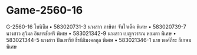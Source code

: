 # Game-2560-16
G-2560-16 โบนิซึม
•	583020731-3 นางสาว ภาษิตา จันใจเด็ด       พิเศษ
•	583020739-7 นางสาว สุวิมล อินทรชัยศรี       พิเศษ
•	583021342-9 นางสาว เบญจวรรณ หอมตา      พิเศษ
•	583021344-5 นางสาว ปัณฑารีย์ ธีรนิธิมงคลกุล   พิเศษ
•	583021346-1 นาย พงศ์ภีระ ลีเกษม           พิเศษ


